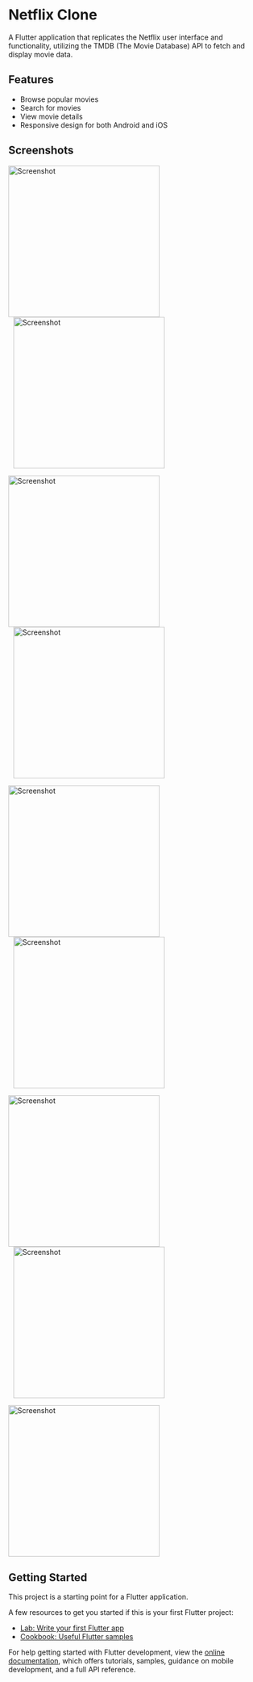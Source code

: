 # Netflix Clone

A Flutter application that replicates the Netflix user interface and functionality, utilizing the TMDB (The Movie Database) API to fetch and display movie data.

## Features

- Browse popular movies
- Search for movies
- View movie details
- Responsive design for both Android and iOS

## Screenshots


<p>
    <img src="https://github.com/AnandhuA/Netfilx/assets/72302650/de042a0d-284b-4f84-83a2-6930fbabdcd4" alt="Screenshot" width="300"/>
    <img src="https://github.com/AnandhuA/Netfilx/assets/72302650/a63a0b0f-b7d6-4673-874d-3b63807c4dd4" alt="Screenshot" width="300" style="margin-left: 10px;"/>
</p>
<p>
    <img src="https://github.com/AnandhuA/Netfilx/assets/72302650/d020b72d-d7d1-40cc-a387-db5c942e3286" alt="Screenshot" width="300"/>
    <img src="https://github.com/AnandhuA/Netfilx/assets/72302650/20b8bc67-a7a8-416d-aa5f-4f99feb97537" alt="Screenshot" width="300" style="margin-left: 10px;"/>
</p>
<p>
    <img src="https://github.com/AnandhuA/Netfilx/assets/72302650/c6be11df-c735-4bf9-a590-7d9e1de7857a" alt="Screenshot" width="300"/>
    <img src="https://github.com/AnandhuA/Netfilx/assets/72302650/2cf6ad2d-1653-44a9-b64d-df9de1876e3c" alt="Screenshot" width="300" style="margin-left: 10px;"/>
</p>
<p>
    <img src="https://github.com/AnandhuA/Netfilx/assets/72302650/0fcb89b1-efa5-4a8e-973a-75fa03d70d2d" alt="Screenshot" width="300"/>
    <img src="https://github.com/AnandhuA/Netfilx/assets/72302650/8363fdf0-592a-4d37-a58e-b9e8ec2e9a0f" alt="Screenshot" width="300" style="margin-left: 10px;"/>
</p>
<p>
    <img src="https://github.com/AnandhuA/Netfilx/assets/72302650/bab121e3-9e08-47f8-9b8e-7525652b769a" alt="Screenshot" width="300"/>
</p>



## Getting Started

This project is a starting point for a Flutter application.

A few resources to get you started if this is your first Flutter project:

- [Lab: Write your first Flutter app](https://docs.flutter.dev/get-started/codelab)
- [Cookbook: Useful Flutter samples](https://docs.flutter.dev/cookbook)

For help getting started with Flutter development, view the
[online documentation](https://docs.flutter.dev/), which offers tutorials,
samples, guidance on mobile development, and a full API reference.
  

